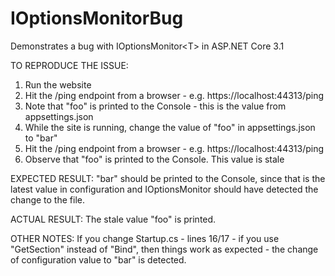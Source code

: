 # IOptionsMonitorBug
Demonstrates a bug with IOptionsMonitor&lt;T> in ASP.NET Core 3.1

TO REPRODUCE THE ISSUE:
1) Run the website
2) Hit the /ping endpoint from a browser - e.g. https://localhost:44313/ping
3) Note that "foo" is printed to the Console - this is the value from appsettings.json
4) While the site is running, change the value of "foo" in appsettings.json to "bar"
5) Hit the /ping endpoint from a browser - e.g. https://localhost:44313/ping
6) Observe that "foo" is printed to the Console. This value is stale

EXPECTED RESULT:
"bar" should be printed to the Console, since that is the latest value in configuration and IOptionsMonitor<T> should have detected the change to the file.

ACTUAL RESULT:
The stale value "foo" is printed.

OTHER NOTES:
If you change Startup.cs - lines 16/17 - if you use "GetSection" instead of "Bind", then things work as expected - the change of configuration value to "bar" is detected.
